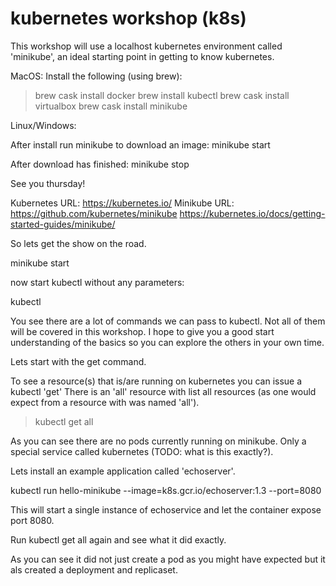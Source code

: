 
# kubernetes workshop (k8s)

This workshop will use a localhost kubernetes environment called 'minikube', an ideal starting point in getting to know kubernetes.

MacOS:
Install the following (using brew):
> brew cask install docker
> brew install kubectl
> brew cask install virtualbox
> brew cask install minikube

Linux/Windows:


After install run minikube to download an image:
minikube start

After download has finished:
minikube stop

See you thursday!


Kubernetes URL: https://kubernetes.io/
Minikube URL: https://github.com/kubernetes/minikube
              https://kubernetes.io/docs/getting-started-guides/minikube/

So lets get the show on the road.

minikube start

now start kubectl without any parameters:

kubectl

You see there are a lot of commands we can pass to kubectl.
Not all of them will be covered in this workshop.
I hope to give you a good start understanding of the basics so you can explore the others in your own time.

Lets start with the get command.


To see a resource(s) that is/are running on kubernetes you can issue a kubectl 'get' <resource>
There is an 'all' resource with list all resources (as one would expect from a resource with was named 'all').

> kubectl get all

As you can see there are no pods currently running on minikube. Only a special service called kubernetes (TODO: what is this exactly?).

Lets install an example application called 'echoserver'.

kubectl run hello-minikube --image=k8s.gcr.io/echoserver:1.3 --port=8080

This will start a single instance of echoservice and let the container expose port 8080.

Run kubectl get all again and see what it did exactly.

As you can see it did not just create a pod as you might have expected but it als created a deployment and replicaset.





